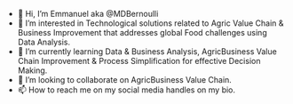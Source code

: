 - 👋 Hi, I’m Emmanuel aka @MDBernoulli
- 👀 I’m interested in Technological solutions related to Agric Value Chain & Business Improvement that addresses global Food challenges using Data Analysis.
- 🌱 I’m currently learning Data & Business Analysis, AgricBusiness Value Chain Improvement & Process Simplification for effective Decision Making.
- 💞️ I’m looking to collaborate on AgricBusiness Value Chain.
- 📫 How to reach me on my social media handles on my bio.

<!---
MDBernoulli/MDBernoulli is a ✨ special ✨ repository because its `README.md` (this file) appears on your GitHub profile.
You can click the Preview link to take a look at your changes.
--->
